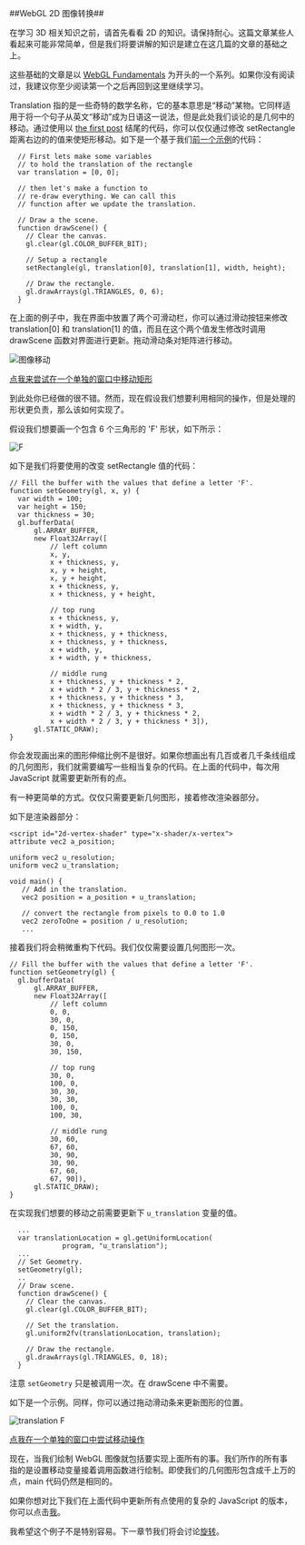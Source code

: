 ##WebGL 2D 图像转换##

在学习 3D 相关知识之前，请首先看看 2D 的知识。请保持耐心。这篇文章某些人看起来可能非常简单，但是我们将要讲解的知识是建立在这几篇的文章的基础之上。

这些基础的文章是以 [WebGL Fundamentals](http://webglfundamentals.org/webgl/lessons/webgl-fundamentals.html) 为开头的一个系列。如果你没有阅读过，我建议你至少阅读第一个之后再回到这里继续学习。

Translation 指的是一些奇特的数学名称，它的基本意思是“移动”某物。它同样适用于将一个句子从英文“移动”成为日语这一说法，但是此处我们谈论的是几何中的移动。通过使用以 [the first post](http://webglfundamentals.org/webgl/lessons/webgl-fundamentals.html) 结尾的代码，你可以仅仅通过修改 setRectangle 距离右边的的值来使矩形移动。如下是一个基于我们[前一个示例](http://webglfundamentals.org/webgl/lessons/webgl-fundamentals.html)的代码：

```
  // First lets make some variables 
  // to hold the translation of the rectangle
  var translation = [0, 0];
 
  // then let's make a function to
  // re-draw everything. We can call this
  // function after we update the translation.
 
  // Draw a the scene.
  function drawScene() {
    // Clear the canvas.
    gl.clear(gl.COLOR_BUFFER_BIT);
 
    // Setup a rectangle
    setRectangle(gl, translation[0], translation[1], width, height);
 
    // Draw the rectangle.
    gl.drawArrays(gl.TRIANGLES, 0, 6);
  }
```

在上面的例子中，我在界面中放置了两个可滑动栏，你可以通过滑动按钮来修改 translation[0] 和 translation[1] 的值，而且在这个两个值发生修改时调用 drawScene 函数对界面进行更新。拖动滑动条对矩阵进行移动。

![图像移动](/images/webgl-2d-translation-first.png)

[点我来尝试在一个单独的窗口中移动矩形](http://webglfundamentals.org/webgl/webgl-2d-rectangle-translate.html)

到此处你已经做的很不错。然而，现在假设我们想要利用相同的操作，但是处理的形状更负责，那么该如何实现了。

假设我们想要画一个包含 6 个三角形的 'F' 形状，如下所示：

![F](/images/webgl-2d-translation-F.png)

如下是我们将要使用的改变 setRectangle 值的代码：

```
// Fill the buffer with the values that define a letter 'F'.
function setGeometry(gl, x, y) {
  var width = 100;
  var height = 150;
  var thickness = 30;
  gl.bufferData(
      gl.ARRAY_BUFFER,
      new Float32Array([
          // left column
          x, y,
          x + thickness, y,
          x, y + height,
          x, y + height,
          x + thickness, y,
          x + thickness, y + height,
 
          // top rung
          x + thickness, y,
          x + width, y,
          x + thickness, y + thickness,
          x + thickness, y + thickness,
          x + width, y,
          x + width, y + thickness,
 
          // middle rung
          x + thickness, y + thickness * 2,
          x + width * 2 / 3, y + thickness * 2,
          x + thickness, y + thickness * 3,
          x + thickness, y + thickness * 3,
          x + width * 2 / 3, y + thickness * 2,
          x + width * 2 / 3, y + thickness * 3]),
      gl.STATIC_DRAW);
}
```

你会发现画出来的图形伸缩比例不是很好。如果你想画出有几百或者几千条线组成的几何图形，我们就需要编写一些相当复杂的代码。在上面的代码中，每次用 JavaScript 就需要更新所有的点。

有一种更简单的方式。仅仅只需要更新几何图形，接着修改渲染器部分。

如下是渲染器部分：


	<script id="2d-vertex-shader" type="x-shader/x-vertex">
	attribute vec2 a_position;
 
	uniform vec2 u_resolution;
	uniform vec2 u_translation;
 
	void main() {
	   // Add in the translation.
	   vec2 position = a_position + u_translation;
 
	   // convert the rectangle from pixels to 0.0 to 1.0
	   vec2 zeroToOne = position / u_resolution;
	   ...

接着我们将会稍微重构下代码。我们仅仅需要设置几何图形一次。


```
// Fill the buffer with the values that define a letter 'F'.
function setGeometry(gl) {
  gl.bufferData(
      gl.ARRAY_BUFFER,
      new Float32Array([
          // left column
          0, 0,
          30, 0,
          0, 150,
          0, 150,
          30, 0,
          30, 150,
 
          // top rung
          30, 0,
          100, 0,
          30, 30,
          30, 30,
          100, 0,
          100, 30,
 
          // middle rung
          30, 60,
          67, 60,
          30, 90,
          30, 90,
          67, 60,
          67, 90]),
      gl.STATIC_DRAW);
}
```

在实现我们想要的移动之前需要更新下 `u_translation` 变量的值。

```
  ...
  var translationLocation = gl.getUniformLocation(
             program, "u_translation");
  ...
  // Set Geometry.
  setGeometry(gl);
  ..
  // Draw scene.
  function drawScene() {
    // Clear the canvas.
    gl.clear(gl.COLOR_BUFFER_BIT);
 
    // Set the translation.
    gl.uniform2fv(translationLocation, translation);
 
    // Draw the rectangle.
    gl.drawArrays(gl.TRIANGLES, 0, 18);
  }
```

注意 `setGeometry` 只是被调用一次。在 drawScene 中不需要。  

如下是一个示例。同样，你可以通过拖动滑动条来更新图形的位置。

![translation F](/images/webgl-2d-translation-third.png)

[点我在一个单独的窗口中尝试移动操作](http://webglfundamentals.org/webgl/webgl-2d-geometry-translate-better.html)

现在，当我们绘制 WebGL 图像就包括要实现上面所有的事。我们所作的所有事指的是设置移动变量接着调用函数进行绘制。即使我们的几何图形包含成千上万的点，main 代码仍然是相同的。

如果你想对比下我们在上面代码中更新所有点使用的复杂的 JavaScript 的版本，你可以点击[我](http://webglfundamentals.org/webgl/webgl-2d-geometry-translate.html)。

我希望这个例子不是特别容易。下一章节我们将会讨论[旋转](http://webglfundamentals.org/webgl/lessons/webgl-2d-rotation.html)。
